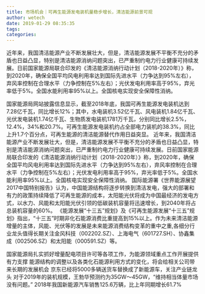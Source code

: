 ```yaml
---
title: 市场机会｜可再生能源发电装机量稳步增长，清洁能源前景可观
author: wetech
date: 2019-01-29 08:35:35
tags: 
categories: 
---
```

近年来，我国清洁能源产业不断发展壮大，但是，清洁能源发展不平衡不充分的矛盾也日益凸显，特别是清洁能源消纳问题突出，已严重制约电力行业健康可持续发展。日前国家能源局联合印发的《清洁能源消纳行动计划（2018-2020年）》称，到2020年，确保全国平均风电利用率达到国际先进水平（力争达到95%左右），弃风率控制在合理水平（力争控制在5%左右）；光伏发电利用率高于95%，弃光率低于5%。全国水能利用率95%以上。全国核电实现安全保障性消纳。
<!-- more -->
国家能源局网站披露信息显示，截至2018年底，我国可再生能源发电装机达到7.28亿千瓦，同比增长12%；其中，水电装机3.52亿千瓦、风电装机1.84亿千瓦、光伏发电装机1.74亿千瓦、生物质发电装机1781万千瓦，分别同比增长2.5%，12.4%，34%和20.7%。可再生能源发电装机约占全部电力装机的38.3%，同比上升1.7个百分点，可再生能源的清洁能源替代作用日益突显。
近年来，我国清洁能源产业不断发展壮大，但是，清洁能源发展不平衡不充分的矛盾也日益凸显，特别是清洁能源消纳问题突出，已严重制约电力行业健康可持续发展。日前国家能源局联合印发的《清洁能源消纳行动计划（2018-2020年）》称，到2020年，确保全国平均风电利用率达到国际先进水平（力争达到95%左右），弃风率控制在合理水平（力争控制在5%左右）；光伏发电利用率高于95%，弃光率低于5%。全国水能利用率95%以上。全国核电实现安全保障性消纳。
国际能源署《世界能源展望2017中国特别报告》认为，中国能源结构将逐步转换到清洁发电，强大的部署和有力的政策持续降低了可再生能源的成本，太阳能光伏将成为中国最经济的发电方式，以水力、风能和太阳能光伏引领的低碳装机容量将迅速增长，到2040年将占总装机容量的60%。
《能源发展“十三五”规划》及《可再生能源发展“十三五”规划》指出，“十三五”时期非化石能源消费比重提高到15%以上。作为未来清洁能源增量的主体，风能、光伏等的发展是未来能源消费结构变革的重中之重,各细分行业龙头值得长期关注金风科技（002202.SZ）、上海电气（601727.SH）、协鑫集成（002506.SZ）和太阳能（000591.SZ）等。
 
 
国家能源局扎实抓好增量配电项目许可等各项工作，为能源领域重点工作开展提供有力支撑
能源结构的调整以及各类化石能源利用方式的变化，将会给相关公司带来长期的发展机会 
京东已经将5000多辆送货车替换成了新能源车，关注产业链龙头
对于2019年的装机规模，王勃华预测约为35GW～45GW，“维持相当体量市场没有问题。”
2018年我国新能源汽车销售125.6万辆，比上年同期增长61.7%
